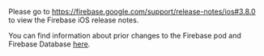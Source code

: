 Please go to https://firebase.google.com/support/release-notes/ios#3.8.0
to view the Firebase iOS release notes.

You can find information about prior changes to the Firebase pod and Firebase
Database [here](https://www.firebase.com/docs/ios/changelog.html).
